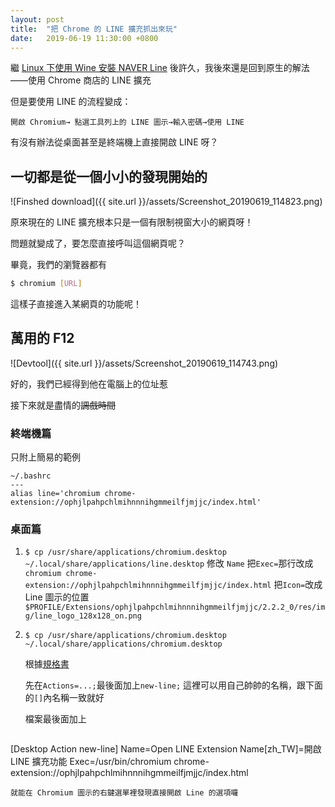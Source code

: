 ```yaml
---
layout: post
title:  "把 Chrome 的 LINE 擴充抓出來玩"
date:   2019-06-19 11:30:00 +0800
---
```



繼 [Linux 下使用 Wine 安裝 NAVER Line]() 後許久，我後來還是回到原生的解法——使用 Chrome 商店的 LINE 擴充

但是要使用 LINE 的流程變成：

`開啟 Chromium→ 點選工具列上的 LINE 圖示→輸入密碼→使用 LINE`

有沒有辦法從桌面甚至是終端機上直接開啟 LINE 呀？

## 一切都是從一個小小的發現開始的

![Finshed download]({{ site.url }}/assets/Screenshot_20190619_114823.png)

原來現在的 LINE 擴充根本只是一個有限制視窗大小的網頁呀！

問題就變成了，要怎麼直接呼叫這個網頁呢？

畢竟，我們的瀏覽器都有

```bash
$ chromium [URL]
```

這樣子直接進入某網頁的功能呢！

## 萬用的 F12

![Devtool]({{ site.url }}/assets/Screenshot_20190619_114743.png)

好的，我們已經得到他在電腦上的位址惹

接下來就是盡情的~~調戲時間~~

### 終端機篇

只附上簡易的範例

```
~/.bashrc
---
alias line='chromium chrome-extension://ophjlpahpchlmihnnnihgmmeilfjmjjc/index.html'
```

### 桌面篇

1. `$ cp /usr/share/applications/chromium.desktop ~/.local/share/applications/line.desktop`
    修改 `Name`
    把`Exec=`那行改成`chromium chrome-extension://ophjlpahpchlmihnnnihgmmeilfjmjjc/index.html`
    把`Icon=`改成 Line 圖示的位置`$PROFILE/Extensions/ophjlpahpchlmihnnnihgmmeilfjmjjc/2.2.2_0/res/img/line_logo_128x128_on.png`
2. `$ cp /usr/share/applications/chromium.desktop ~/.local/share/applications/chromium.desktop`

    根據[規格書](https://standards.freedesktop.org/desktop-entry-spec/desktop-entry-spec-latest.html#extra-actions)
    
    先在`Actions=...;`最後面加上`new-line;`
    這裡可以用自己帥帥的名稱，跟下面的`[]`內名稱一致就好
    
   檔案最後面加上
     
     ```
  [Desktop Action new-line]
  Name=Open LINE Extension
  Name[zh_TW]=開啟 LINE 擴充功能
  Exec=/usr/bin/chromium chrome-extension://ophjlpahpchlmihnnnihgmmeilfjmjjc/index.html
  ```
  就能在 Chromium 圖示的右鍵選單裡發現直接開啟 Line 的選項囉